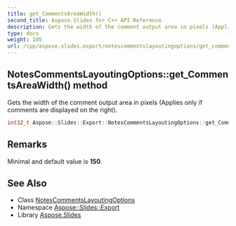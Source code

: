 ```yaml
---
title: get_CommentsAreaWidth()
second_title: Aspose.Slides for C++ API Reference
description: Gets the width of the comment output area in pixels (Applies only if comments are displayed on the right).
type: docs
weight: 105
url: /cpp/aspose.slides.export/notescommentslayoutingoptions/get_commentsareawidth/
---
```

## NotesCommentsLayoutingOptions::get_CommentsAreaWidth() method


Gets the width of the comment output area in pixels (Applies only if comments are displayed on the right).

```cpp
int32_t Aspose::Slides::Export::NotesCommentsLayoutingOptions::get_CommentsAreaWidth() override
```

## Remarks


Minimal and default value is **150**. 
## See Also

* Class [NotesCommentsLayoutingOptions](./)
* Namespace [Aspose::Slides::Export](../)
* Library [Aspose.Slides](../../)